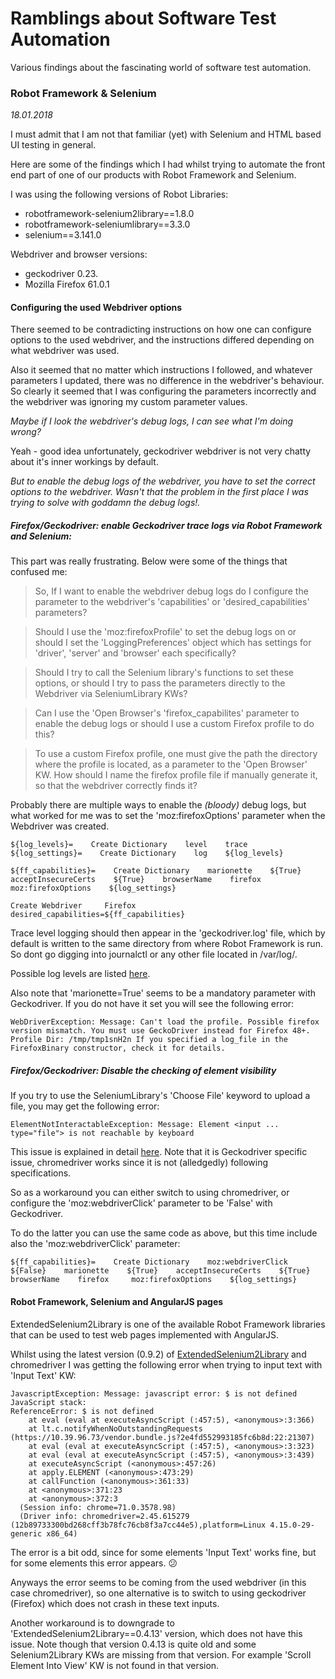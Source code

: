 # Ramblings about Software Test Automation

Various findings about the fascinating world of software test automation.


### Robot Framework & Selenium
*18.01.2018*

I must admit that I am not that familiar (yet) with Selenium and HTML based UI testing in general. 

Here are some of the findings which I had whilst trying to automate the front end part of one of our products with Robot Framework and Selenium.

I was using the following versions of Robot Libraries:
- robotframework-selenium2library==1.8.0
- robotframework-seleniumlibrary==3.3.0
- selenium==3.141.0

Webdriver and browser versions:
- geckodriver 0.23.
- Mozilla Firefox 61.0.1

#### Configuring the used Webdriver options

There seemed to be contradicting instructions on how one can configure options to the used webdriver, and the instructions differed depending on what webdriver was used. 

Also it seemed that no matter which instructions I followed, and whatever parameters I updated, there was no difference in the webdriver's behaviour. So clearly it seemed that I was configuring the parameters incorrectly and the webdriver was ignoring my custom parameter values.

*Maybe if I look the webdriver's debug logs, I can see what I'm doing wrong?* 

Yeah - good idea unfortunately, geckodriver webdriver is not very chatty about it's inner workings by default.

*But to enable the debug logs of the webdriver, you have to set the correct options to the webdriver. Wasn't that the problem in the first place I was trying to solve with goddamn the debug logs!.*

##### Firefox/Geckodriver: enable Geckodriver trace logs via Robot Framework and Selenium:

This part was really frustrating. Below were some of the things that confused me:

>So, If I want to enable the webdriver debug logs do I configure the parameter to the webdriver's 'capabilities' or 'desired_capabilities' parameters?  

>Should I use the 'moz:firefoxProfile' to set the debug logs on or should I set the 'LoggingPreferences' object which has settings for 'driver', 'server' and 'browser' each specifically? 

>Should I try to call the Selenium library's functions to set these options, or should I try to pass the parameters directly to the Webdriver via SeleniumLibrary KWs? 

>Can I use the 'Open Browser's 'firefox_capabilites' parameter to enable the debug logs or should I use a custom Firefox profile to do this? 

>To use a custom Firefox profile, one must give the path the directory where the profile is located, as a parameter to the 'Open Browser' KW. How should I name the firefox profile file if manually generate it, so that the webdriver correctly finds it?

Probably there are multiple ways to enable the *(bloody)* debug logs, but what worked for me was to set the 'moz:firefoxOptions' parameter when the Webdriver was created.

```
${log_levels}=    Create Dictionary    level    trace
${log_settings}=    Create Dictionary    log    ${log_levels}

${ff_capabilities}=    Create Dictionary    marionette    ${True}    acceptInsecureCerts    ${True}    browserName    firefox     moz:firefoxOptions    ${log_settings}

Create Webdriver     Firefox     desired_capabilities=${ff_capabilities}
```
Trace level logging should then appear in the 'geckodriver.log' file, which by default is written to the same directory from where Robot Framework is run. So dont go digging into journalctl or any other file located in /var/log/.

Possible log levels are listed [here](https://firefox-source-docs.mozilla.org/testing/geckodriver/geckodriver/TraceLogs.html).

Also note that 'marionette=True' seems to be a mandatory parameter with Geckodriver. If you do not have it set you will see the following error:
```
WebDriverException: Message: Can't load the profile. Possible firefox version mismatch. You must use GeckoDriver instead for Firefox 48+. Profile Dir: /tmp/tmp1snH2n If you specified a log_file in the FirefoxBinary constructor, check it for details.
```

##### Firefox/Geckodriver: Disable the checking of element visibility

If you try to use the SeleniumLibrary's 'Choose File' keyword to upload a file, you may get the following error:
```
ElementNotInteractableException: Message: Element <input ... type="file"> is not reachable by keyboard
```
This issue is explained in detail [here](https://github.com/mozilla/geckodriver/issues/1173). Note that it is Geckodriver specific issue, chromedriver works since it is not (alledgedly) following specifications.

So as a workaround you can either switch to using chromedriver, or configure the 'moz:webdriverClick' parameter to be 'False' with Geckodriver. 

To do the latter you can use the same code as above,  but this time include also the 'moz:webdriverClick' parameter:
```
${ff_capabilities}=    Create Dictionary    moz:webdriverClick    ${False}    marionette    ${True}    acceptInsecureCerts    ${True}    browserName    firefox     moz:firefoxOptions    ${log_settings}        
```

#### Robot Framework, Selenium and AngularJS pages 

ExtendedSelenium2Library is one of the available Robot Framework libraries that can be used to test web pages implemented with AngularJS.

Whilst using the latest version (0.9.2) of [ExtendedSelenium2Library](https://pypi.org/project/robotframework-extendedselenium2library/) and chromedriver I was getting the following error when trying to input text with 'Input Text' KW:

```
JavascriptException: Message: javascript error: $ is not defined
JavaScript stack:
ReferenceError: $ is not defined
    at eval (eval at executeAsyncScript (:457:5), <anonymous>:3:366)
    at lt.c.notifyWhenNoOutstandingRequests (https://10.39.96.73/vendor.bundle.js?2e4fd552993185fc6b8d:22:21307)
    at eval (eval at executeAsyncScript (:457:5), <anonymous>:3:323)
    at eval (eval at executeAsyncScript (:457:5), <anonymous>:3:439)
    at executeAsyncScript (<anonymous>:457:26)
    at apply.ELEMENT (<anonymous>:473:29)
    at callFunction (<anonymous>:361:33)
    at <anonymous>:371:23
    at <anonymous>:372:3
  (Session info: chrome=71.0.3578.98)
  (Driver info: chromedriver=2.45.615279 (12b89733300bd268cff3b78fc76cb8f3a7cc44e5),platform=Linux 4.15.0-29-generic x86_64)
```
The error is a bit odd, since for some elements 'Input Text' works fine, but for some elements this error appears. :confused:

Anyways the error seems to be coming from the used webdriver (in this case chromedriver), so one alternative is to switch to using geckodriver (Firefox) which does not crash in these text inputs. 

Another workaround is to downgrade to 'ExtendedSelenium2Library==0.4.13' version, which does not have this issue. Note though that version 0.4.13 is quite old and some Selenium2Library KWs are missing from that version. For example 'Scroll Element Into View' KW is not found in that version.

